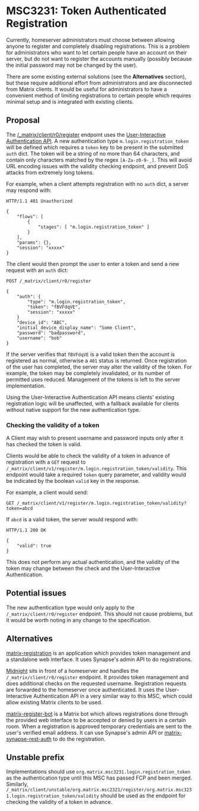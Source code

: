 # MSC3231: Token Authenticated Registration

Currently, homeserver administrators must choose between allowing anyone to
register and completely disabling registrations. This is a problem for
administrators who want to let certain people have an account on their server,
but do not want to register the accounts manually (possibly because the
initial password may not be changed by the user).

There are some existing external solutions (see the **Alternatives** section),
but these require additional effort from administrators and are disconnected
from Matrix clients. It would be useful for administrators to have a convenient
method of limiting registrations to certain people which requires minimal setup
and is integrated with existing clients.

## Proposal

The [/\_matrix/client/r0/register](https://matrix.org/docs/spec/client_server/r0.6.1#post-matrix-client-r0-register)
endpoint uses the [User-Interactive Authentication API](https://matrix.org/docs/spec/client_server/r0.6.1#user-interactive-authentication-api).
A new authentication type `m.login.registration_token` will be defined which requires
a `token` key to be present in the submitted `auth` dict. The token will be a
string of no more than 64 characters, and contain only characters matched by the
regex `[A-Za-z0-9-_]`.
This will avoid URL encoding issues with the validity checking endpoint, and
prevent DoS attacks from extremely long tokens.

For example, when a client attempts registration with no `auth` dict, a server
may respond with:

```
HTTP/1.1 401 Unauthorized

{
	"flows": [
		{
			"stages": [ "m.login.registration_token" ]
		}
	],
	"params": {},
	"session": "xxxxx"
}
```

The client would then prompt the user to enter a token and send a new request
with an `auth` dict:

```
POST /_matrix/client/r0/register

{
	"auth": {
		"type": "m.login.registration_token",
		"token": "fBVFdqVE",
		"session": "xxxxx"
	}
	"device_id": "ABC",
	"initial_device_display_name": "Some Client",
	"password": "badpassword",
	"username": "bob"
}
```

If the server verifies that `fBVFdqVE` is a valid token then the account is
registered as normal, otherwise a `401` status is returned. Once registration of
the user has completed, the server may alter the validity of the token.
For example, the token may be completely invalidated, or its number of permitted
uses reduced. Management of the tokens is left to the server implementation.

Using the User-Interactive Authentication API means clients' existing
registration logic will be unaffected, with a fallback available for clients
without native support for the new authentication type.


### Checking the validity of a token

A Client may wish to present username and password inputs only after it has
checked the token is valid.

Clients would be able to check the validity of a token in advance of
registration with a `GET` request to
`/_matrix/client/v1/register/m.login.registration_token/validity`.
This endpoint would take a required `token` query parameter, and validity would be
indicated by the boolean `valid` key in the response.

For example, a client would send:

```
GET /_matrix/client/v1/register/m.login.registration_token/validity?token=abcd
```

If `abcd` is a valid token, the server would respond with:

```
HTTP/1.1 200 OK

{
	"valid": true
}
```

This does not perform any actual authentication, and the validity of the token
may change between the check and the User-Interactive Authentication.


## Potential issues

The new authentication type would only apply to the
`/_matrix/client/r0/register` endpoint. This should not cause problems, but it
would be worth noting in any change to the specification.


## Alternatives

[matrix-registration](https://github.com/ZerataX/matrix-registration/) is an
application which provides token management and a standalone web interface.
It uses Synapse's admin API to do registrations.

[Midnight](https://github.com/KombuchaPrivacy/midnight) sits in front of a
homeserver and handles the `/_matrix/client/r0/register` endpoint. It provides
token management and does additional checks on the requested username.
Registration requests are forwarded to the homeserver once authenticated.
It uses the User-Interactive Authentication API in a very similar way to this
MSC, which could allow existing Matrix clients to be used.

[matrix-register-bot](https://github.com/krombel/matrix-register-bot) is a
Matrix bot which allows registrations done through the provided web interface
to be accepted or denied by users in a certain room. When a registration is
approved temporary credentials are sent to the user's verified email address.
It can use Synapse's admin API or [matrix-synapse-rest-auth](https://github.com/kamax-matrix/matrix-synapse-rest-password-provider#integrate)
to do the registration.


## Unstable prefix

Implementations should use `org.matrix.msc3231.login.registration_token` as the
authentication type until this MSC has passed FCP and been merged.
Similarly, `/_matrix/client/unstable/org.matrix.msc2321/register/org.matrix.msc3231.login.registration_token/validity`
should be used as the endpoint for checking the validity of a token in advance.

